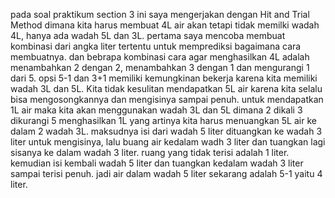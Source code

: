 pada soal praktikum section 3 ini saya mengerjakan dengan Hit and Trial Method 
dimana kita harus membuat 4L air akan tetapi tidak memilki wadah 4L, hanya ada wadah 5L dan 3L. pertama saya mencoba membuat kombinasi dari angka liter tertentu untuk memprediksi bagaimana cara membuatnya. dan bebrapa kombinasi cara agar menghasilkan 4L adalah menambahkan 2 dengan 2, menambahkan 3 dengan 1 dan mengurangi 1 dari 5. opsi 5-1 dan 3+1 memiliki kemungkinan bekerja karena kita memiliki wadah 3L dan 5L. Kita tidak kesulitan mendapatkan 5L air karena kita selalu bisa mengosongkannya dan mengisinya sampai penuh. untuk mendapatkan 1L air maka kita akan menggunakan wadah 3L dan 5L dimana 2 dikali 3 dikurangi 5 menghasilkan 1L yang artinya kita harus menuangkan 5L air ke dalam 2 wadah 3L. maksudnya isi dari wadah 5 liter dituangkan ke wadah 3 liter untuk mengisinya, lalu buang air kedalam wadh 3 liter dan tuangkan lagi sisanya ke dalam wadah 3 liter. ruang yang tidak terisi adalah 1 liter. kemudian isi kembali wadah 5 liter dan tuangkan kedalam wadah 3 liter sampai terisi penuh. jadi air dalam wadah 5 liter sekarang adalah 5-1 yaitu 4 liter. 